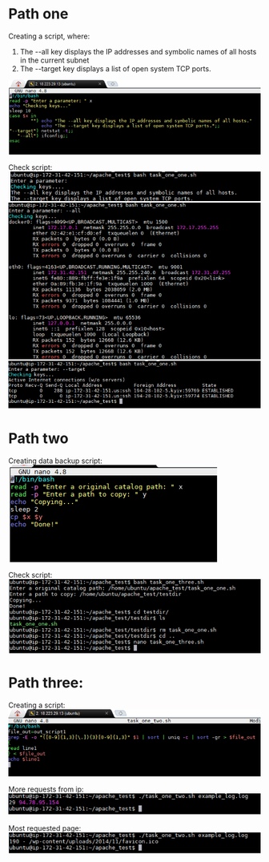 # Path one

Creating a script, where:

1) The --all key displays the IP addresses and symbolic names of all hosts in the current subnet 
2) The --target key displays a list of open system TCP ports.

![](https://github.com/Vladoffz/DevOps_online_Kyiv_2021Q2/blob/master/m7/task7.1/task7.1%20screenshots/image_2021-05-03_23-14-39.png?raw=true)

Check script:
![](https://github.com/Vladoffz/DevOps_online_Kyiv_2021Q2/blob/master/m7/task7.1/task7.1%20screenshots/image_2021-05-03_23-13-24.png?raw=true)
![](https://github.com/Vladoffz/DevOps_online_Kyiv_2021Q2/blob/master/m7/task7.1/task7.1%20screenshots/image_2021-05-03_23-13-35.png?raw=true)
![](https://github.com/Vladoffz/DevOps_online_Kyiv_2021Q2/blob/master/m7/task7.1/task7.1%20screenshots/image_2021-05-03_23-14-22.png?raw=true)

# Path two

Creating data backup script:
![](https://github.com/Vladoffz/DevOps_online_Kyiv_2021Q2/blob/master/m7/task7.1/task7.1%20screenshots/image_2021-05-03_23-12-56.png?raw=true)

Check script:
![](https://github.com/Vladoffz/DevOps_online_Kyiv_2021Q2/blob/master/m7/task7.1/task7.1%20screenshots/image_2021-05-03_23-12-43.png?raw=true)

# Path three:

Creating a script:
![](https://github.com/Vladoffz/DevOps_online_Kyiv_2021Q2/blob/master/m7/task7.1/task7.1%20screenshots/image_2021-05-04_22-20-38.png?raw=true)

More requests from ip:
![](https://github.com/Vladoffz/DevOps_online_Kyiv_2021Q2/blob/master/m7/task7.1/task7.1%20screenshots/image_2021-05-04_22-20-08.png?raw=true)

Most requested page:
![](https://github.com/Vladoffz/DevOps_online_Kyiv_2021Q2/blob/master/m7/task7.1/task7.1%20screenshots/image_2021-05-04_22-24-07.png?raw=true)